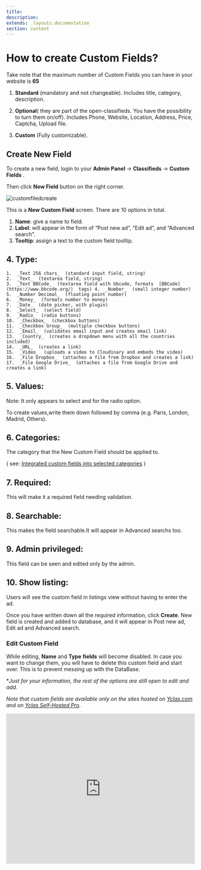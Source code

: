```yaml
---
title:
description:
extends: _layouts.documentation
section: content
---
```


# How to create Custom Fields?

Take note that the maximum number of Custom Fields you can have in your website is  **65**

1.  **Standard** (mandatory and not changeable). Includes title, category, description.

2.  **Optional**( they are part of the open-classifieds. You have the possibility to turn them on/off). Includes Phone, Website, Location, Address, Price, Captcha, Upload file.

3.  **Custom**  (Fully customizable).


## Create New Field

To create a new field, login to your **Admin Panel** ->  **Classifieds**  ->  **Custom Fields** .

Then click  **New Field**  button on the right corner.

![customfiledcreate](/assets/images/customfieldcreate.png)


This is a  **New Custom Field**  screen. There are 10 options in total.

1.  **Name**: give a name to field.
2.  **Label**: will appear in the form of “Post new ad”, “Edit ad”, and “Advanced search”.
3.  **Tooltip**: assign a text to the custom field tooltip.


## 4. **Type**:

    
    1.  _Text 256 chars_  (standard input field, string)  
    2.  _Text_  (textarea field, string)  
    3.  _Text BBCode_  (textarea field with bbcode, formats  [BBCode](https://www.bbcode.org/)  tags) 4.  _Number_  (small integer number)  
    5.  _Number Decimal_  (floating point number)  
    6.  _Money_  (formats number to money)  
    7.  _Date_  (date picker, with plugin)  
    8.  _Select_  (select field)  
    9.  _Radio_  (radio buttons)  
    10.  _Checkbox_  (checkbox buttons)  
    11.  _Checkbox Group_  (multiple checkbox buttons)  
    12.  _Email_  (validates email input and creates email link)  
    13.  _Country_  (creates a dropdown menu with all the countries included)  
    14.  _URL_  (creates a link)  
    15.  _Video_  (uploads a video to Cloudinary and embeds the video)  
    16.  _File Dropbox_  (attaches a file from Dropbox and creates a link)  
    17.  _File Google Drive_  (attaches a file from Google Drive and creates a link)  
    

## 5. **Values**:

Note: It only appears to select and for the radio option.

To create values,write them down followed by comma (e.g. Paris, London, Madrid, Others).

## 6. **Categories:**

 The category that the New Custom Field should be applied to.

( see:  [Integrated custom fields into selected categories](/docs/custom-fields-how-to-integrate-your-custom-field-into-selected-categories) )

## 7. **Required:**

This will make it a required field needing validation.

## 8. **Searchable:**

 This makes the field searchable.It will appear in Advanced searchs too.

## 9. **Admin privileged:**

 This field can be seen and edited only by the admin.

## 10. **Show listing:**

Users will see the custom field in listings view without having to enter the ad.

Once you have written down all the required information, click  **Create**. New field is created and added to database, and it will appear in Post new ad, Edit ad and Advanced search.

### Edit Custom Field

While editing,  **Name**  and  **Type**  **fields**  will become disabled. In case you want to change them, you will have to delete this custom field and start over. This is to prevent messing up with the DataBase.

**Just for your information, the rest of the options are still open to edit and add.*

*Note that custom fields are available only on the sites hosted on  [Yclas.com](https://yclas.com/)  and on  [Yclas Self-Hosted Pro](https://selfhosted.yclas.com/themes/yclas-self-hosted-pro.html)*.



<iframe width="100%" height="400px" src="https://www.youtube.com/embed/dm4nqjLsVEc" title="Yclas video" frameborder="0" allow="accelerometer; autoplay; clipboard-write; encrypted-media; gyroscope; picture-in-picture" allowfullscreen></iframe>
 


